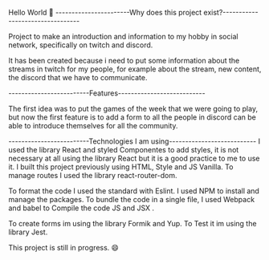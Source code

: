 Hello World 🐲
-----------------------Why does this project exist?---------------------------------

Project to make an introduction and information to my hobby in social network, specifically on twitch and discord.

It has been created because i need to put some information about the streams in twitch for my people, for example about the stream, new content, the discord that we have to communicate. 

-------------------------Features---------------------------

The first idea was to put the games of the week that we were going to play, but now the first feature is to add a form to all the people in discord can be able to introduce themselves for all the community. 

-------------------------Technologies I am using---------------------------
I used the library React and styled Componentes to add styles, it is not necessary at all using the library React but it is a good practice to me to use it. I built this project previously using HTML, Style and JS Vanilla.
To manage routes I used the library react-router-dom.

To format the code I used the standard with Eslint.
I used NPM to install and manage the packages.
To bundle the code in a single file, I used Webpack and babel to Compile the code JS and JSX .

To create forms im using the library Formik and Yup.
To Test it im using the library Jest. 


This project is still in progress. 😄